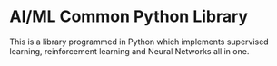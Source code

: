 # AI/ML Common Python Library
This is a library programmed in Python which implements supervised learning, reinforcement learning and Neural Networks all in one. 
